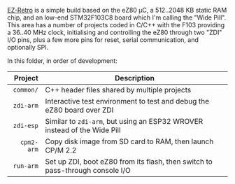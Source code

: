 [EZ-Retro](https://docs.jeelabs.org/projects/ezr/) is a simple build based on the eZ80 µC, a 512..2048 KB static RAM chip, and an low-end STM32F103C8 board which I'm calling the "Wide Pill". This area has a number of projects coded in C/C++ with the F103 providing a 36..40 MHz clock, initialising and controlling the eZ80 through two "ZDI" I/O pins, plus a few more pins for reset, serial communication, and optionally SPI.

In this folder, in order of development:

| Project | Description |
|---:|---|
| `common/` | C++ header files shared by multiple projects |
| `zdi-arm` | Interactive test environment to test and debug the eZ80 board over ZDI |
| `zdi-esp` | Similar to `zdi-arm`, but using an ESP32 WROVER instead of the Wide Pill |
| `cpm2-arm` | Copy disk image from SD card to RAM, then launch CP/M 2.2 |
| `run-arm` | Set up ZDI, boot eZ80 from its flash, then switch to pass-through console I/O |
